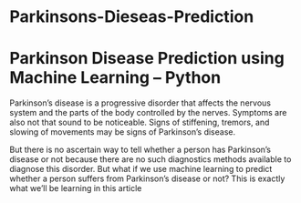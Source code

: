 # Parkinsons-Dieseas-Prediction
# Parkinson Disease Prediction using Machine Learning – Python
Parkinson’s disease is a progressive disorder that affects the nervous system and the parts of the body controlled by the nerves. Symptoms are also not that sound to be noticeable. Signs of stiffening, tremors, and slowing of movements may be signs of Parkinson’s disease.

But there is no ascertain way to tell whether a person has Parkinson’s disease or not because there are no such diagnostics methods available to diagnose this disorder. But what if we use machine learning to predict whether a person suffers from Parkinson’s disease or not? This is exactly what we’ll be learning in this article
